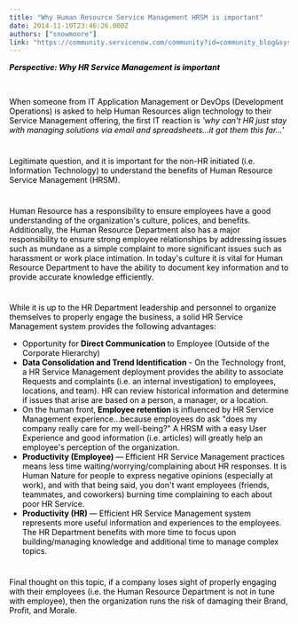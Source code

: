```yaml
---
title: "Why Human Resource Service Management HRSM is important"
date: 2014-11-10T23:46:26.000Z
authors: ["snowmoore"]
link: "https://community.servicenow.com/community?id=community_blog&sys_id=3c4daee5dbd0dbc01dcaf3231f961999"
---
```

<p><strong style="color: #000000;"><em>Perspective: Why HR Service Management is important </em></strong></p><p><span style="color: #000000;"><strong><em><br/></em></strong></span></p><p><span style="color: #000000;">When someone from IT Application Management or DevOps (Development Operations) is asked to help Human Resources align technology to their Service Management offering, the first IT reaction is <em>'why can't HR just stay with managing solutions via email and spreadsheets…it got them this far…'</em></span></p><p style="min-height: 8pt; height: 8pt; padding: 0px;">  </p><p><span style="color: #000000;">Legitimate question, and it is important for the non-HR initiated (i.e. Information Technology) to understand the benefits of Human Resource Service Management (HRSM).</span></p><p style="min-height: 8pt; height: 8pt; padding: 0px;">  </p><p><span style="color: #000000;">Human Resource has a responsibility to ensure employees have a good understanding of the organization's culture, polices, and benefits. Additionally, the Human Resource Department also has a major responsibility to ensure strong employee relationships by addressing issues such as mundane as a simple complaint to more significant issues such as harassment or work place intimation. In today's culture it is vital for Human Resource Department to have the ability to document key information and to provide accurate knowledge efficiently.</span></p><p style="min-height: 8pt; height: 8pt; padding: 0px;">  </p><p><span style="color: #000000;">While it is up to the HR Department leadership and personnel to organize themselves to properly engage the business, a solid HR Service Management system provides the following advantages:</span></p><ul style="list-style-type: disc;"><li><span style="color: #000000;">Opportunity for <strong>Direct Communication </strong>to Employee (Outside of the Corporate Hierarchy)</span></li><li><span style="color: #000000;"><strong>Data Consolidation and Trend Identification</strong> - On the Technology front, a HR Service Management deployment provides the ability to associate Requests and complaints (i.e. an internal investigation) to employees, locations, and team). HR can review historical information and determine if issues that arise are based on a person, a manager, or a location. </span></li><li><span style="color: #000000;">On the human front,<strong> Employee retention </strong>is influenced by HR Service Management experience...because employees do ask "does my company really care for my well-being?" A HRSM with a easy User Experience and good information (i.e. articles) will greatly help an employee's perception of the organization. </span></li><li><span style="color: #000000;"><strong>Productivity (Employee) </strong>— Efficient HR Service Management practices means less time waiting/worrying/complaining about HR responses. It is Human Nature for people to express negative opinions (especially at work), and with that being said, you don't want employees (friends, teammates, and coworkers) burning time complaining to each about poor HR Service.</span></li><li><span style="color: #000000;"><strong>Productivity (HR) </strong>— Efficient HR Service Management system represents more useful information and experiences to the employees. The HR Department benefits with more time to focus upon building/managing knowledge and additional time to manage complex topics.</span></li></ul><p style="min-height: 8pt; height: 8pt; padding: 0px;">  </p><p><span style="color: #000000;">Final thought on this topic, if a company loses sight of properly engaging with their employees (i.e. the Human Resource Department is not in tune with employee), then the organization runs the risk of damaging their Brand, Profit, and Morale.</span></p>